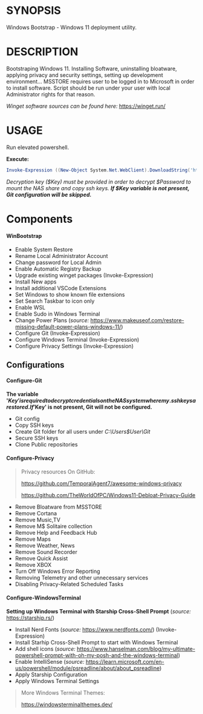 # SYNOPSIS
Windows Bootstrap - Windows 11 deployment utility.
 
# DESCRIPTION
Bootstraping Windows 11. Installing Software, uninstalling bloatware, applying privacy and security settings, setting up development environment...
MSSTORE requires user to be logged in to Microsoft in order to install software. Script should be run under your user with local Administrator rights for that reason.
    
*Winget software sources can be found here:* https://winget.run/

# USAGE
Run elevated powershell.

**Execute:**

```PowerShell
Invoke-Expression ((New-Object System.Net.WebClient).DownloadString('https://raw.githubusercontent.com/rtdevx/homelab/refs/heads/main/PowerShell/WinBootstrap/WinBootstrap.ps1'))
```

_Decryption key ($Key) must be provided in order to decrypt $Password to mount the NAS share and copy ssh keys. **If $Key variable is not present, Git configuration will be skipped.**_

# Components

#### WinBootstrap

- Enable System Restore
- Rename Local Administrator Account
- Change password for Local Admin
- Enable Automatic Registry Backup
- Upgrade existing winget packages (Invoke-Expression)
- Install New apps
- Install additional VSCode Extensions
- Set Windows to show known file extensions
- Set Search Taskbar to icon only
- Enable WSL
- Enable Sudo in Windows Terminal
- Change Power Plans (*source:* https://www.makeuseof.com/restore-missing-default-power-plans-windows-11/)
- Configure Git (Invoke-Expression)
- Configure Windows Terminal (Invoke-Expression)
- Configure Privacy Settings (Invoke-Expression)

## Configurations

#### Configure-Git

**The variable '$Key' is required to decrypt credentials on the NAS system where my .ssh keys are stored. If '$Key' is not present, Git will not be configured.**

- Git config
- Copy SSH keys
- Create Git folder for all users under *C:\Users\$User\Git*
- Secure SSH keys
- Clone Public repositories

#### Configure-Privacy

> Privacy resources On GitHub:
>
> https://github.com/TemporalAgent7/awesome-windows-privacy
>
> https://github.com/TheWorldOfPC/Windows11-Debloat-Privacy-Guide

- Remove Bloatware from MSSTORE
- Remove Cortana
- Remove Music,TV
- Remove M$ Solitaire collection
- Remove Help and Feedback Hub
- Remove Maps
- Remove Weather, News
- Remove Sound Recorder
- Remove Quick Assist
- Remove XBOX
- Turn Off Windows Error Reporting
- Removing Telemetry and other unnecessary services
- Disabling Privacy-Related Scheduled Tasks

#### Configure-WindowsTerminal

**Setting up Windows Terminal with Starship Cross-Shell Prompt** (*source:* https://starship.rs/)

- Install Nerd Fonts (*source:* https://www.nerdfonts.com/) (Invoke-Expression)
- Install Starhip Cross-Shell Prompt to start with Windows Terminal
- Add shell icons (*source:* https://www.hanselman.com/blog/my-ultimate-powershell-prompt-with-oh-my-posh-and-the-windows-terminal)
- Enable IntelliSense (*source:* https://learn.microsoft.com/en-us/powershell/module/psreadline/about/about_psreadline)
- Apply Starship Configuration
- Apply Windows Terminal Settings

> More Windows Terminal Themes:
> 
> https://windowsterminalthemes.dev/